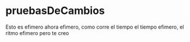 # pruebasDeCambios

Esto es efimero ahora efimero, como corre el tiempo
el tiempo efimero, el ritmo efimero
pero te creo
